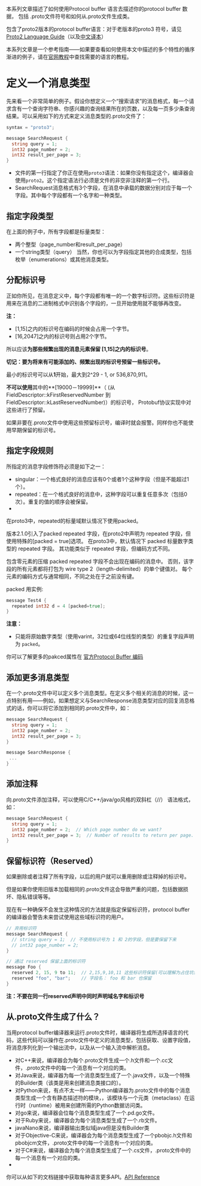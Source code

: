 本系列文章描述了如何使用Protocol buffer 语言去描述你的protocol buffer 数据， 包括 .proto文件符号和如何从.proto文件生成类。

包含了proto2版本的protocol buffer语言：对于老版本的proto3 符号，请见[Proto2 Language Guide](https://developers.google.com/protocol-buffers/docs/proto?hl=zh-cn)（以及[中文译本](https://colobu.com/2015/01/07/Protobuf-language-guide/)）

本系列文章是一个参考指南——如果要查看如何使用本文中描述的多个特性的循序渐进的例子，请在[官网教程](https://developers.google.com/protocol-buffers/docs/proto3?hl=zh-cn)中查找需要的语言的教程。


# 定义一个消息类型
先来看一个非常简单的例子。假设你想定义一个“搜索请求”的消息格式，每一个请求含有一个查询字符串、你感兴趣的查询结果所在的页数，以及每一页多少条查询结果。可以采用如下的方式来定义消息类型的.proto文件了：

```go
syntax = "proto3";

message SearchRequest {
  string query = 1;
  int32 page_number = 2;
  int32 result_per_page = 3;
}
```
- 文件的第一行指定了你正在使用`proto3`语法：如果你没有指定这个，编译器会使用`proto2`。这个指定语法行必须是文件的非空非注释的第一个行。
- SearchRequest消息格式有3个字段，在消息中承载的数据分别对应于每一个字段。其中每个字段都有一个名字和一种类型。

## 指定字段类型
在上面的例子中，所有字段都是标量类型：
- 两个整型（page_number和result_per_page）
- 一个string类型（query）
当然，你也可以为字段指定其他的合成类型，包括枚举（enumerations）或其他消息类型。

## 分配标识号
正如你所见，在消息定义中，每个字段都有唯一的一个数字标识符。这些标识符是用来在消息的二进制格式中识别各个字段的，一旦开始使用就不能够再改变。

**注：**
- [1,15]之内的标识号在编码的时候会占用一个字节。
- [16,2047]之内的标识号则占用2个字节。

所以应该**为那些频繁出现的消息元素保留 [1,15]之内的标识号**。

**切记：要为将来有可能添加的、频繁出现的标识号预留一些标识号。**

最小的标识号可以从**1**开始，最大到2^29 - 1, or 536,870,911。

**不可以使用**其中的**[19000－19999]**（ (从FieldDescriptor::kFirstReservedNumber 到 FieldDescriptor::kLastReservedNumber)）的标识号， Protobuf协议实现中对这些进行了预留。

如果非要在.proto文件中使用这些预留标识号，编译时就会报警。同样你也不能使用早期保留的标识号。


## 指定字段规则
所指定的消息字段修饰符必须是如下之一：

- singular：一个格式良好的消息应该有0个或者1个这种字段（但是不能超过1个）。
- repeated：在一个格式良好的消息中，这种字段可以重复任意多次（包括0次）。重复的值的顺序会被保留。
- 
在proto3中，repeated的标量域默认情况下使用packed。

版本2.1.0引入了packed repeated 字段，在proto2中声明为 repeated 字段，但使用特殊的[packed = true]选项。 在proto3中，默认情况下 packed 标量数字类型的 repeated 字段。 其功能类似于 repeated 字段，但编码方式不同。 

包含零元素的压缩 packed repeated 字段不会出现在编码的消息中。 否则，该字段的所有元素都将打包为 wire type 2（length-delimited）的单个键值对。 每个元素的编码方式与通常相同，不同之处在于之前没有键。

packed 用实例:
```go
message Test4 {
  repeated int32 d = 4 [packed=true];
}
```

**注意：** 
- 只能将原始数字类型（使用varint，32位或64位线型的类型）的重复字段声明为 `packed`。

你可以了解更多的pakced属性在 [官方Protocol Buffer 编码](https://developers.google.com/protocol-buffers/docs/encoding?hl=zh-cn#packed)



## 添加更多消息类型
在一个.proto文件中可以定义多个消息类型。在定义多个相关的消息的时候，这一点特别有用——例如，如果想定义与SearchResponse消息类型对应的回复消息格式的话，你可以将它添加到相同的.proto文件中，如：
```go
message SearchRequest {
  string query = 1;
  int32 page_number = 2;
  int32 result_per_page = 3;
}

message SearchResponse {
 ...
}

```

## 添加注释
向.proto文件添加注释，可以使用C/C++/java/go风格的双斜杠（//） 语法格式，如：
```go
message SearchRequest {
  string query = 1;
  int32 page_number = 2;  // Which page number do we want?
  int32 result_per_page = 3;  // Number of results to return per page.
}
```

## 保留标识符（Reserved）
如果删除或者注释了所有字段，以后的用户就可以重用删除或注释掉的标识号。

但是如果你使用旧版本加载相同的.proto文件这会导致严重的问题，包括数据损坏、隐私错误等等。

现在有一种确保不会发生这种情况的方法就是指定保留标识符，protocol buffer的编译器会警告未来尝试使用这些域标识符的用户。

```go
// 弃用标识符
message SearchRequest {
  // string query = 1;  // 不使用标识号为 1 和 2的字段，但是要保留下来
  // int32 page_number = 2; 
}

// 通过 reserved 保留上面的标识符
message Foo {
  reserved 2, 15, 9 to 11;  // 2,15,9,10,11 这些标识符保留(可以理解为占住坑位)，不能被其他用户使用
  reserved "foo", "bar";    // 字段名： foo 和 bar 也保留  
}
```

**注：不要在同一行reserved声明中同时声明域名字和标识号**

## 从.proto文件生成了什么？
当用protocol buffer编译器来运行.proto文件时，编译器将生成所选择语言的代码，这些代码可以操作在.proto文件中定义的消息类型，包括获取、设置字段值，将消息序列化到一个输出流中，以及从一个输入流中解析消息。

- 对C++来说，编译器会为每个.proto文件生成一个.h文件和一个.cc文件，.proto文件中的每一个消息有一个对应的类。
- 对Java来说，编译器为每一个消息类型生成了一个.java文件，以及一个特殊的Builder类（该类是用来创建消息类接口的）。
- 对Python来说，有点不太一样——Python编译器为.proto文件中的每个消息类型生成一个含有静态描述符的模块，，该模块与一个元类（metaclass）在运行时（runtime）被用来创建所需的Python数据访问类。
- 对go来说，编译器会位每个消息类型生成了一个.pd.go文件。
- 对于Ruby来说，编译器会为每个消息类型生成了一个.rb文件。
- javaNano来说，编译器输出类似域java但是没有Builder类
- 对于Objective-C来说，编译器会为每个消息类型生成了一个pbobjc.h文件和pbobjcm文件，.proto文件中的每一个消息有一个对应的类。
- 对于C#来说，编译器会为每个消息类型生成了一个.cs文件，.proto文件中的每一个消息有一个对应的类。
- 
你可以从如下的文档链接中获取每种语言更多API。[API Reference](https://developers.google.com/protocol-buffers/docs/reference/overview)


